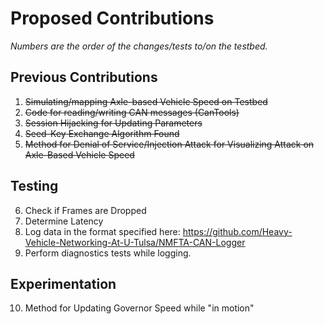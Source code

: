 # Proposed Contributions
   *Numbers are the order of the changes/tests to/on the testbed.*

## Previous Contributions
1. ~~Simulating/mapping Axle-based Vehicle Speed on Testbed~~
2. ~~Code for reading/writing CAN messages (CanTools)~~
3. ~~Session Hijacking for Updating Parameters~~
4. ~~Seed-Key Exchange Algorithm Found~~
5. ~~Method for Denial of Service/Injection Attack for Visualizing Attack on Axle-Based Vehicle Speed~~

## Testing
6. Check if Frames are Dropped
7. Determine Latency
8. Log data in the format specified here: https://github.com/Heavy-Vehicle-Networking-At-U-Tulsa/NMFTA-CAN-Logger
9. Perform diagnostics tests while logging.

## Experimentation
10. Method for Updating Governor Speed while "in motion"